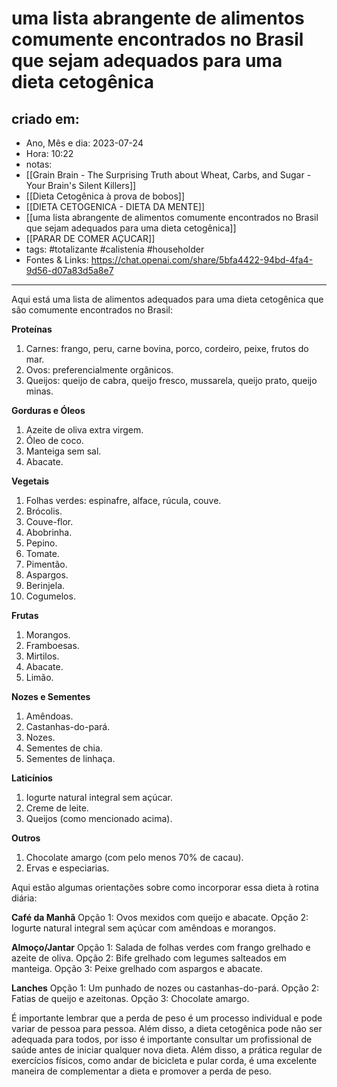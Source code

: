 # uma lista abrangente de alimentos comumente encontrados no Brasil que sejam adequados para uma dieta cetogênica

## criado em: 
-  Ano, Mês e dia: 2023-07-24
- Hora: 10:22
- notas: 
- [[Grain Brain - The Surprising Truth about Wheat, Carbs, and Sugar - Your Brain's Silent Killers]]
- [[Dieta Cetogênica à prova de bobos]]
- [[DIETA CETOGENICA - DIETA DA MENTE]]
- [[uma lista abrangente de alimentos comumente encontrados no Brasil que sejam adequados para uma dieta cetogênica]]
- [[PARAR DE COMER AÇUCAR]]
- tags: #totalizante #calistenia #householder 
- Fontes & Links: https://chat.openai.com/share/5bfa4422-94bd-4fa4-9d56-d07a83d5a8e7
---
Aqui está uma lista de alimentos adequados para uma dieta cetogênica que são comumente encontrados no Brasil:

**Proteínas**
1. Carnes: frango, peru, carne bovina, porco, cordeiro, peixe, frutos do mar.
2. Ovos: preferencialmente orgânicos.
3. Queijos: queijo de cabra, queijo fresco, mussarela, queijo prato, queijo minas.

**Gorduras e Óleos**
1. Azeite de oliva extra virgem.
2. Óleo de coco.
3. Manteiga sem sal.
4. Abacate.

**Vegetais**
1. Folhas verdes: espinafre, alface, rúcula, couve.
2. Brócolis.
3. Couve-flor.
4. Abobrinha.
5. Pepino.
6. Tomate.
7. Pimentão.
8. Aspargos.
9. Berinjela.
10. Cogumelos.

**Frutas**
1. Morangos.
2. Framboesas.
3. Mirtilos.
4. Abacate.
5. Limão.

**Nozes e Sementes**
1. Amêndoas.
2. Castanhas-do-pará.
3. Nozes.
4. Sementes de chia.
5. Sementes de linhaça.

**Laticínios**
1. Iogurte natural integral sem açúcar.
2. Creme de leite.
3. Queijos (como mencionado acima).

**Outros**
1. Chocolate amargo (com pelo menos 70% de cacau).
2. Ervas e especiarias.

Aqui estão algumas orientações sobre como incorporar essa dieta à rotina diária:

**Café da Manhã**
Opção 1: Ovos mexidos com queijo e abacate.
Opção 2: Iogurte natural integral sem açúcar com amêndoas e morangos.

**Almoço/Jantar**
Opção 1: Salada de folhas verdes com frango grelhado e azeite de oliva.
Opção 2: Bife grelhado com legumes salteados em manteiga.
Opção 3: Peixe grelhado com aspargos e abacate.

**Lanches**
Opção 1: Um punhado de nozes ou castanhas-do-pará.
Opção 2: Fatias de queijo e azeitonas.
Opção 3: Chocolate amargo.

É importante lembrar que a perda de peso é um processo individual e pode variar de pessoa para pessoa. Além disso, a dieta cetogênica pode não ser adequada para todos, por isso é importante consultar um profissional de saúde antes de iniciar qualquer nova dieta. Além disso, a prática regular de exercícios físicos, como andar de bicicleta e pular corda, é uma excelente maneira de complementar a dieta e promover a perda de peso.